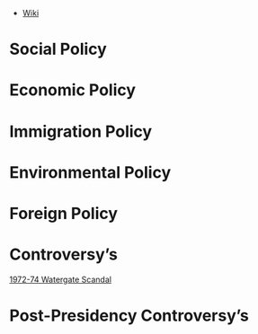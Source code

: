 - [Wiki](https://en.wikipedia.org/wiki/Richard_Nixon)
# Social Policy

# Economic Policy

# Immigration Policy

# Environmental Policy

# Foreign Policy

# Controversy’s

[1972-74 Watergate Scandal](1972-74%20Watergate%20Scandal)
# Post-Presidency Controversy’s
